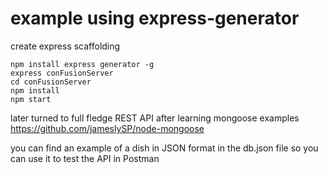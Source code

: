 # example using express-generator

create express scaffolding
```
npm install express generator -g
express conFusionServer
cd conFusionServer
npm install
npm start
```

later turned to full fledge REST API after learning mongoose examples https://github.com/jameslySP/node-mongoose

you can find an example of a dish in JSON format in the db.json file
so you can use it to test the API in Postman